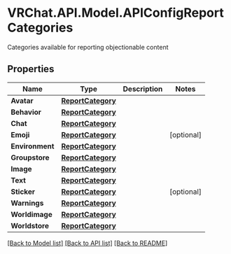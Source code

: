# VRChat.API.Model.APIConfigReportCategories
Categories available for reporting objectionable content

## Properties

Name | Type | Description | Notes
------------ | ------------- | ------------- | -------------
**Avatar** | [**ReportCategory**](ReportCategory.md) |  | 
**Behavior** | [**ReportCategory**](ReportCategory.md) |  | 
**Chat** | [**ReportCategory**](ReportCategory.md) |  | 
**Emoji** | [**ReportCategory**](ReportCategory.md) |  | [optional] 
**Environment** | [**ReportCategory**](ReportCategory.md) |  | 
**Groupstore** | [**ReportCategory**](ReportCategory.md) |  | 
**Image** | [**ReportCategory**](ReportCategory.md) |  | 
**Text** | [**ReportCategory**](ReportCategory.md) |  | 
**Sticker** | [**ReportCategory**](ReportCategory.md) |  | [optional] 
**Warnings** | [**ReportCategory**](ReportCategory.md) |  | 
**Worldimage** | [**ReportCategory**](ReportCategory.md) |  | 
**Worldstore** | [**ReportCategory**](ReportCategory.md) |  | 

[[Back to Model list]](../README.md#documentation-for-models) [[Back to API list]](../README.md#documentation-for-api-endpoints) [[Back to README]](../README.md)

